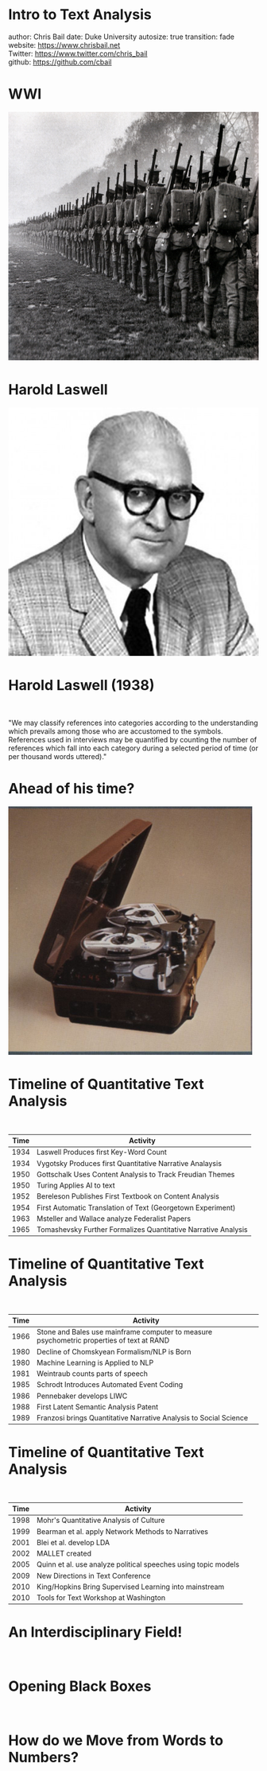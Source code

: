 <style>

.reveal section p {
  color: black;
  font-size: .7em;
  font-weight: normal;
  font-family: 'Helvetica'; #this is the font/color of text in slides
}


.section .reveal .state-background {
    background: white;}
.section .reveal h1,
.section .reveal p {
    color: black;
    position: relative;
    font-family: 'Helvetica';
    font-weight: normal;
    top: 4%;}
   
 
 /* section titles */
.reveal h1 { 
  color: black;
  position: relative;
  font-weight: normal;
  font-family: 'Helvetica'; 
  top: 4%
}    

 
/* slide titles */
.reveal h3 { 
  color: black;
  font-weight: normal;
  font-family: 'Helvetica'; 
}    

.small-code pre code {
  font-size: 1.2em;
}

</style>


Intro to Text Analysis
========================================================
author: Chris Bail 
date: Duke University
autosize: true
transition: fade  
  website: https://www.chrisbail.net  
  Twitter: https://www.twitter.com/chris_bail  
  github: https://github.com/cbail  


WWI
========================================================

<img src="ww1.jpg" height="500" />


Harold Laswell
========================================================

<img src="laswell.jpg" height="500" />


Harold Laswell (1938)
========================================================
&nbsp; 

"We may classify references into categories according to the understanding which prevails among those who are accustomed to the symbols. References used in interviews may be quantified by counting the number of references which fall into each category during a selected period of time (or per thousand words uttered)."


Ahead of his time?
========================================================

<img src="pulse_machine.jpg" height="500" />





Timeline of Quantitative Text Analysis
========================================================
&nbsp;

Time | Activity
------------- | -------------
1934 | Laswell Produces first Key-Word Count
1934 | Vygotsky Produces first Quantitative Narrative Analaysis
1950 | Gottschalk Uses Content Analysis to Track Freudian Themes
1950 | Turing Applies AI to text
1952 | Bereleson Publishes First Textbook on Content Analysis
1954 | First Automatic Translation of Text (Georgetown Experiment)
1963 | Msteller and Wallace analyze Federalist Papers
1965 | Tomashevsky Further Formalizes Quantitative Narrative Analysis

Timeline of Quantitative Text Analysis
========================================================
&nbsp;

Time | Activity
------------- | -------------
1966 | Stone and Bales use mainframe computer to measure psychometric properties of text at RAND
1980 | Decline of Chomskyean Formalism/NLP is Born
1980 | Machine Learning is Applied to NLP
1981 | Weintraub counts parts of speech
1985 | Schrodt Introduces Automated Event Coding
1986 | Pennebaker develops LIWC
1988 | First Latent Semantic Analysis Patent
1989 | Franzosi brings Quantitative Narrative Analysis to Social Science


Timeline of Quantitative Text Analysis
========================================================
&nbsp;

Time | Activity
------------- | -------------
1998 | Mohr's Quantitative Analysis of Culture
1999 | Bearman et al. apply Network Methods to Narratives
2001 | Blei et al. develop LDA
2002 | MALLET created
2005 | Quinn et al. use analyze political speeches using topic models
2009 | New Directions in Text Conference
2010 | King/Hopkins Bring Supervised Learning into mainstream
2010 | Tools for Text Workshop at Washington

An Interdisciplinary Field!
========================================================
&nbsp;

Opening Black Boxes
========================================================
&nbsp;

How do we Move from Words to Numbers?
========================================================
&nbsp;



